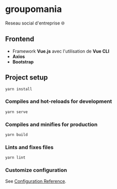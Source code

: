 # groupomania

Reseau social d'entreprise 🌐

## Frontend

- Framework **Vue.js** avec l'utilisation de **Vue CLI**
- **Axios**
- **Bootstrap**

## Project setup

```
yarn install
```

### Compiles and hot-reloads for development

```
yarn serve
```

### Compiles and minifies for production

```
yarn build
```

### Lints and fixes files

```
yarn lint
```

### Customize configuration

See [Configuration Reference](https://cli.vuejs.org/config/).
